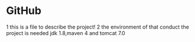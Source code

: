 # GitHub
1 this is a file to describe the project!
2 the environment of that conduct the project is needed jdk 1.8,maven 4 and tomcat 7.0
